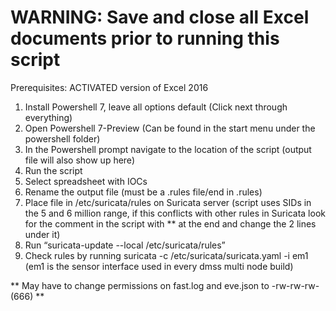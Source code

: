 # **WARNING: Save and close all Excel documents prior to running this script**
Prerequisites: ACTIVATED version of Excel 2016
1. Install Powershell 7, leave all options default (Click next through everything)
2. Open Powershell 7-Preview (Can be found in the start menu under the powershell folder)
3. In the Powershell prompt navigate to the location of the script (output file will also show up here)
4. Run the script
5. Select spreadsheet with IOCs
6. Rename the output file (must be a .rules file/end in .rules)
7. Place file in /etc/suricata/rules on Suricata server (script uses SIDs in the 5 and 6 million range, if this conflicts with other rules in Suricata look for the comment in the script with ** at the end and change the 2 lines under it)
8. Run “suricata-update --local /etc/suricata/rules”
9. Check rules by running suricata -c /etc/suricata/suricata.yaml -i em1 (em1 is the sensor interface used in every dmss multi node build)


** May have to change permissions on fast.log and eve.json to -rw-rw-rw- (666) **

